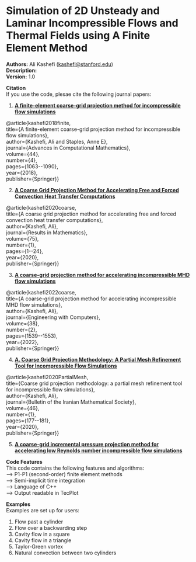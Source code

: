 # Simulation of 2D Unsteady and Laminar Incompressible Flows and Thermal Fields using A Finite Element Method

**Authors:** Ali Kashefi (kashefi@stanford.edu)<br>
**Description:** <br>
**Version:** 1.0 <br>

**Citation** <br>
If you use the code, plesae cite the following journal papers: <br>
1. **[A finite-element coarse-grid projection method for incompressible flow simulations](https://link.springer.com/article/10.1007/s10444-017-9573-5)**

@article{kashefi2018finite, <br>
  title={A finite-element coarse-grid projection method for incompressible flow simulations}, <br>
  author={Kashefi, Ali and Staples, Anne E}, <br>
  journal={Advances in Computational Mathematics}, <br>
  volume={44}, <br>
  number={4}, <br>
  pages={1063--1090}, <br>
  year={2018}, <br>
  publisher={Springer}} <br>

2. **[A Coarse Grid Projection Method for Accelerating Free and Forced Convection Heat Transfer Computations](https://doi.org/10.1007/s00025-020-1157-x)**

@article{kashefi2020coarse, <br>
  title={A coarse grid projection method for accelerating free and forced convection heat transfer computations}, <br>
  author={Kashefi, Ali}, <br>
  journal={Results in Mathematics}, <br>
  volume={75}, <br>
  number={1}, <br>
  pages={1--24}, <br>
  year={2020}, <br>
  publisher={Springer}} <br>
  
3. **[A coarse-grid projection method for accelerating incompressible MHD flow simulations](https://doi.org/10.1007/s00366-020-01265-8)**

@article{kashefi2022coarse, <br>
  title={A coarse-grid projection method for accelerating incompressible MHD flow simulations}, <br>
  author={Kashefi, Ali}, <br>
  journal={Engineering with Computers}, <br>
  volume={38}, <br>
  number={2}, <br>
  pages={1539--1553}, <br>
  year={2022}, <br>
  publisher={Springer}} <br>
  
4. **[A. Coarse Grid Projection Methodology: A Partial Mesh Refinement Tool for Incompressible Flow Simulations](https://doi.org/10.1007/s41980-019-00249-9)**

@article{kashefi2020PartialMesh, <br>
  title={Coarse grid projection methodology: a partial mesh refinement tool for incompressible flow simulations}, <br>
  author={Kashefi, Ali}, <br>
  journal={Bulletin of the Iranian Mathematical Society}, <br>
  volume={46}, <br>
  number={1}, <br>
  pages={177--181}, <br>
  year={2020}, <br>
  publisher={Springer}} <br>
  
5. **[A coarse-grid incremental pressure projection method for accelerating low Reynolds number incompressible flow simulations](https://doi.org/10.1007/s42044-019-00046-x)**

**Code Features** <br>
This code contains the following features and algorithms: <br>
--> P1-P1 (second-order) finite element methods <br>
--> Semi-implicit time integration <br> 
--> Language of C++ <br>
--> Output readable in TecPlot <br>

**Examples** <br>
Examples are set up for users: <br>
1. Flow past a cylinder <br>
2. Flow over a backwarding step <br>
3. Cavity flow in a square <br>
4. Cavity flow in a triangle <br>
5. Taylor-Green vortex <br>
6. Natural convection between two cylinders <br>
 
